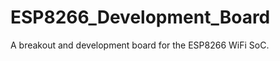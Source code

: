 ESP8266_Development_Board
=========================

A breakout and development board for the ESP8266 WiFi SoC.
